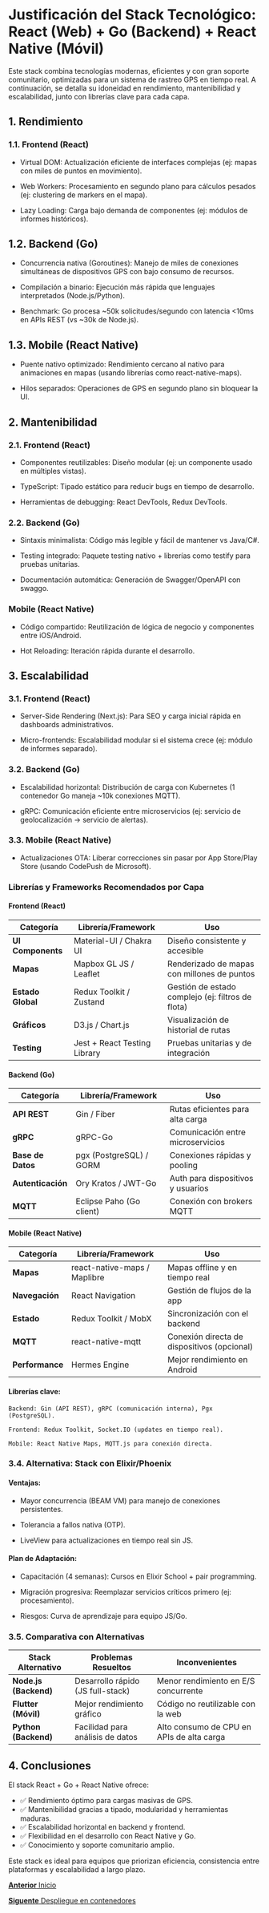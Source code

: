 # Justificación del Stack Tecnológico: React (Web) + Go (Backend) + React Native (Móvil)

Este stack combina tecnologías modernas, eficientes y con gran soporte comunitario, optimizadas para un sistema de rastreo GPS en tiempo real. A continuación, se detalla su idoneidad en rendimiento, mantenibilidad y escalabilidad, junto con librerías clave para cada capa.

## 1. Rendimiento

### 1.1. Frontend (React)

* Virtual DOM: Actualización eficiente de interfaces complejas (ej: mapas con miles de puntos en movimiento).

* Web Workers: Procesamiento en segundo plano para cálculos pesados (ej: clustering de markers en el mapa).

* Lazy Loading: Carga bajo demanda de componentes (ej: módulos de informes históricos).

## 1.2. Backend (Go)

* Concurrencia nativa (Goroutines): Manejo de miles de conexiones simultáneas de dispositivos GPS con bajo consumo de recursos.

* Compilación a binario: Ejecución más rápida que lenguajes interpretados (Node.js/Python).

* Benchmark: Go procesa ~50k solicitudes/segundo con latencia <10ms en APIs REST (vs ~30k de Node.js).

## 1.3. Mobile (React Native)

* Puente nativo optimizado: Rendimiento cercano al nativo para animaciones en mapas (usando librerías como react-native-maps).

* Hilos separados: Operaciones de GPS en segundo plano sin bloquear la UI.

## 2. Mantenibilidad

### 2.1. Frontend (React)

* Componentes reutilizables: Diseño modular (ej: un componente <MapTracker> usado en múltiples vistas).

* TypeScript: Tipado estático para reducir bugs en tiempo de desarrollo.

* Herramientas de debugging: React DevTools, Redux DevTools.

### 2.2. Backend (Go)

* Sintaxis minimalista: Código más legible y fácil de mantener vs Java/C#.

* Testing integrado: Paquete testing nativo + librerías como testify para pruebas unitarias.

* Documentación automática: Generación de Swagger/OpenAPI con swaggo.

### Mobile (React Native)

* Código compartido: Reutilización de lógica de negocio y componentes entre iOS/Android.

* Hot Reloading: Iteración rápida durante el desarrollo.

## 3. Escalabilidad

### 3.1. Frontend (React)

* Server-Side Rendering (Next.js): Para SEO y carga inicial rápida en dashboards administrativos.

* Micro-frontends: Escalabilidad modular si el sistema crece (ej: módulo de informes separado).

### 3.2. Backend (Go)

* Escalabilidad horizontal: Distribución de carga con Kubernetes (1 contenedor Go maneja ~10k conexiones MQTT).

* gRPC: Comunicación eficiente entre microservicios (ej: servicio de geolocalización → servicio de alertas).

### 3.3. Mobile (React Native)

* Actualizaciones OTA: Liberar correcciones sin pasar por App Store/Play Store (usando CodePush de Microsoft).

### Librerías y Frameworks Recomendados por Capa

#### Frontend (React)

| Categoría       | Librería/Framework               | Uso                                      |
|----------------|----------------------------------|-----------------------------------------|
| **UI Components** | Material-UI / Chakra UI         | Diseño consistente y accesible          |
| **Mapas**        | Mapbox GL JS / Leaflet          | Renderizado de mapas con millones de puntos |
| **Estado Global** | Redux Toolkit / Zustand        | Gestión de estado complejo (ej: filtros de flota) |
| **Gráficos**     | D3.js / Chart.js               | Visualización de historial de rutas     |
| **Testing**      | Jest + React Testing Library   | Pruebas unitarias y de integración      |

#### Backend (Go)

| Categoría       | Librería/Framework            | Uso                                      |
|-----------------|-------------------------------|------------------------------------------|
| **API REST**    | Gin / Fiber                   | Rutas eficientes para alta carga         |
| **gRPC**        | gRPC-Go                       | Comunicación entre microservicios        |
| **Base de Datos** | pgx (PostgreSQL) / GORM      | Conexiones rápidas y pooling             |
| **Autenticación** | Ory Kratos / JWT-Go          | Auth para dispositivos y usuarios        |
| **MQTT**        | Eclipse Paho (Go client)      | Conexión con brokers MQTT                |

#### Mobile (React Native)

| Categoría      | Librería/Framework          | Uso                                      |
|----------------|-----------------------------|------------------------------------------|
| **Mapas**      | react-native-maps / Maplibre | Mapas offline y en tiempo real           |
| **Navegación** | React Navigation            | Gestión de flujos de la app              |
| **Estado**     | Redux Toolkit / MobX        | Sincronización con el backend            |
| **MQTT**       | react-native-mqtt           | Conexión directa de dispositivos (opcional) |
| **Performance**| Hermes Engine               | Mejor rendimiento en Android             |


#### Librerías clave:

    Backend: Gin (API REST), gRPC (comunicación interna), Pgx (PostgreSQL).

    Frontend: Redux Toolkit, Socket.IO (updates en tiempo real).

    Mobile: React Native Maps, MQTT.js para conexión directa.

### 3.4. Alternativa: Stack con Elixir/Phoenix

#### Ventajas:

* Mayor concurrencia (BEAM VM) para manejo de conexiones persistentes.

* Tolerancia a fallos nativa (OTP).

* LiveView para actualizaciones en tiempo real sin JS.

#### Plan de Adaptación:

* Capacitación (4 semanas): Cursos en Elixir School + pair programming.

* Migración progresiva: Reemplazar servicios críticos primero (ej: procesamiento).

* Riesgos: Curva de aprendizaje para equipo JS/Go.

### 3.5. Comparativa con Alternativas

| Stack Alternativo      | Problemas Resueltos                  | Inconvenientes                          |
|------------------------|--------------------------------------|-----------------------------------------|
| **Node.js (Backend)**  | Desarrollo rápido (JS full-stack)    | Menor rendimiento en E/S concurrente    |
| **Flutter (Móvil)**    | Mejor rendimiento gráfico            | Código no reutilizable con la web       |
| **Python (Backend)**   | Facilidad para análisis de datos     | Alto consumo de CPU en APIs de alta carga |

## 4. Conclusiones

El stack React + Go + React Native ofrece:
* ✅ Rendimiento óptimo para cargas masivas de GPS.
* ✅ Mantenibilidad gracias a tipado, modularidad y herramientas maduras.
* ✅ Escalabilidad horizontal en backend y frontend.
* ✅ Flexibilidad en el desarrollo con React Native y Go.
* ✅ Conocimiento y soporte comunitario amplio.

Este stack es ideal para equipos que priorizan eficiencia, consistencia entre plataformas y escalabilidad a largo plazo.

[__Anterior__ Inicio](/Readme.md)

[__Siguente__ Despliegue en contenedores](/docs/despliegue-en-contenedores.md)